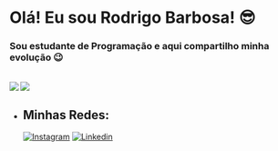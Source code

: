 
# **Olá! Eu sou Rodrigo Barbosa!** 😎
 ### Sou estudante de Programação e aqui compartilho minha evolução 😉
 <br>
 
 <a href="https://github.com/drigoBarbosa/github-readme-stats">
  <img align="left" src="https://github-readme-stats.vercel.app/api?username=drigoBarbosa&theme=chartreuse-dark&show_icons=true&title_color=F8F8FF" />
</a>
<a href="https://github.com/drigoBarbosa/github-readme-stats">
  <img align="center" src="https://github-readme-stats.vercel.app/api/top-langs/?username=drigoBarbosa&theme=chartreuse-dark&title_color=F8F8FF" />
</a>


<br>


-  ##  **Minhas Redes:**

     [![Instagram](https://img.shields.io/badge/Instagram-ff2e00?style=for-the-badge&logo=instagram&logoColor=white)](https://www.instagram.com/rodrigo.barb0sa/) 
     [![Linkedin](https://img.shields.io/badge/LinkedIn-0077B5?style=for-the-badge&logo=linkedin&logoColor=white)](https://www.linkedin.com/in/rodrigoo-barbosaa/)

